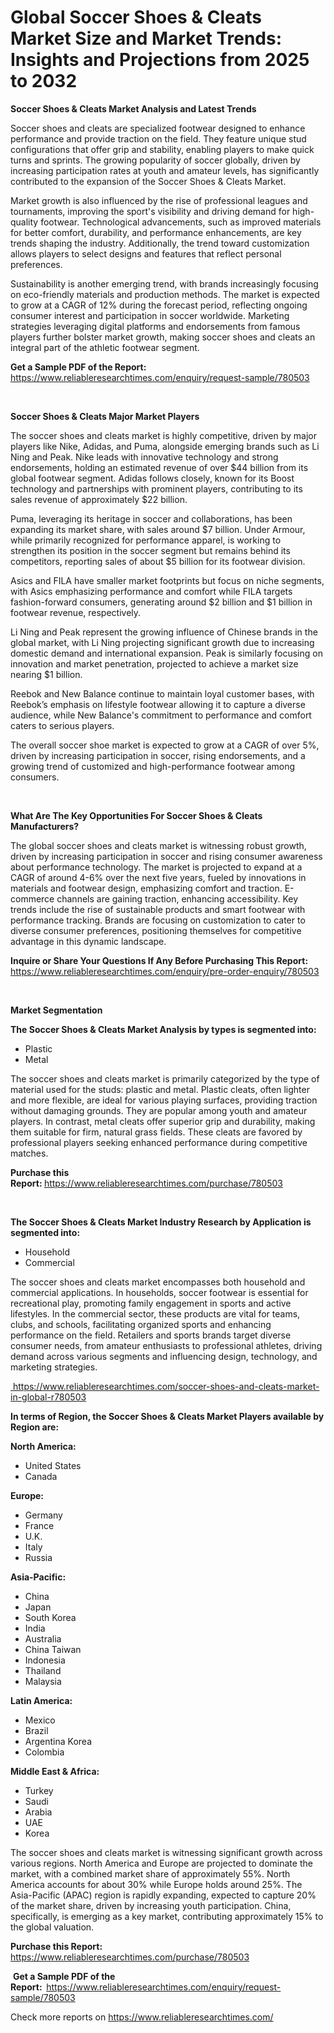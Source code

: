 <p><h1>Global Soccer Shoes & Cleats Market Size and Market Trends: Insights and Projections from 2025 to 2032</h1></p><p><strong>Soccer Shoes & Cleats Market Analysis and Latest Trends</strong></p>
<p><p>Soccer shoes and cleats are specialized footwear designed to enhance performance and provide traction on the field. They feature unique stud configurations that offer grip and stability, enabling players to make quick turns and sprints. The growing popularity of soccer globally, driven by increasing participation rates at youth and amateur levels, has significantly contributed to the expansion of the Soccer Shoes & Cleats Market.</p><p>Market growth is also influenced by the rise of professional leagues and tournaments, improving the sport's visibility and driving demand for high-quality footwear. Technological advancements, such as improved materials for better comfort, durability, and performance enhancements, are key trends shaping the industry. Additionally, the trend toward customization allows players to select designs and features that reflect personal preferences.</p><p>Sustainability is another emerging trend, with brands increasingly focusing on eco-friendly materials and production methods. The market is expected to grow at a CAGR of 12% during the forecast period, reflecting ongoing consumer interest and participation in soccer worldwide. Marketing strategies leveraging digital platforms and endorsements from famous players further bolster market growth, making soccer shoes and cleats an integral part of the athletic footwear segment.</p></p>
<p><strong>Get a Sample PDF of the Report:&nbsp;</strong> <a href="https://www.reliableresearchtimes.com/enquiry/request-sample/780503?utm_campaign=2720&utm_medium=2&utm_source=Github&utm_content=ia&utm_term=26032025&utm_id=soccer-shoes-cleats">https://www.reliableresearchtimes.com/enquiry/request-sample/780503</a></p>
<p>&nbsp;</p>
<p><strong>Soccer Shoes & Cleats Major Market Players</strong></p>
<p><p>The soccer shoes and cleats market is highly competitive, driven by major players like Nike, Adidas, and Puma, alongside emerging brands such as Li Ning and Peak. Nike leads with innovative technology and strong endorsements, holding an estimated revenue of over $44 billion from its global footwear segment. Adidas follows closely, known for its Boost technology and partnerships with prominent players, contributing to its sales revenue of approximately $22 billion.</p><p>Puma, leveraging its heritage in soccer and collaborations, has been expanding its market share, with sales around $7 billion. Under Armour, while primarily recognized for performance apparel, is working to strengthen its position in the soccer segment but remains behind its competitors, reporting sales of about $5 billion for its footwear division.</p><p>Asics and FILA have smaller market footprints but focus on niche segments, with Asics emphasizing performance and comfort while FILA targets fashion-forward consumers, generating around $2 billion and $1 billion in footwear revenue, respectively.</p><p>Li Ning and Peak represent the growing influence of Chinese brands in the global market, with Li Ning projecting significant growth due to increasing domestic demand and international expansion. Peak is similarly focusing on innovation and market penetration, projected to achieve a market size nearing $1 billion. </p><p>Reebok and New Balance continue to maintain loyal customer bases, with Reebok’s emphasis on lifestyle footwear allowing it to capture a diverse audience, while New Balance's commitment to performance and comfort caters to serious players.</p><p>The overall soccer shoe market is expected to grow at a CAGR of over 5%, driven by increasing participation in soccer, rising endorsements, and a growing trend of customized and high-performance footwear among consumers.</p></p>
<p>&nbsp;</p>
<p><strong>What Are The Key Opportunities For Soccer Shoes & Cleats Manufacturers?</strong></p>
<p><p>The global soccer shoes and cleats market is witnessing robust growth, driven by increasing participation in soccer and rising consumer awareness about performance technology. The market is projected to expand at a CAGR of around 4-6% over the next five years, fueled by innovations in materials and footwear design, emphasizing comfort and traction. E-commerce channels are gaining traction, enhancing accessibility. Key trends include the rise of sustainable products and smart footwear with performance tracking. Brands are focusing on customization to cater to diverse consumer preferences, positioning themselves for competitive advantage in this dynamic landscape.</p></p>
<p><strong>Inquire or Share Your Questions If Any Before Purchasing This Report:</strong> <a href="https://www.reliableresearchtimes.com/enquiry/pre-order-enquiry/780503?utm_campaign=2720&utm_medium=2&utm_source=Github&utm_content=ia&utm_term=26032025&utm_id=soccer-shoes-cleats">https://www.reliableresearchtimes.com/enquiry/pre-order-enquiry/780503</a></p>
<p>&nbsp;</p>
<p><strong>Market Segmentation</strong></p>
<p><strong>The Soccer Shoes & Cleats Market Analysis by types is segmented into:</strong></p>
<p><ul><li>Plastic</li><li>Metal</li></ul></p>
<p><p>The soccer shoes and cleats market is primarily categorized by the type of material used for the studs: plastic and metal. Plastic cleats, often lighter and more flexible, are ideal for various playing surfaces, providing traction without damaging grounds. They are popular among youth and amateur players. In contrast, metal cleats offer superior grip and durability, making them suitable for firm, natural grass fields. These cleats are favored by professional players seeking enhanced performance during competitive matches.</p></p>
<p><strong>Purchase this Report:&nbsp;</strong><a href="https://www.reliableresearchtimes.com/purchase/780503?utm_campaign=2720&utm_medium=2&utm_source=Github&utm_content=ia&utm_term=26032025&utm_id=soccer-shoes-cleats">https://www.reliableresearchtimes.com/purchase/780503</a></p>
<p>&nbsp;</p>
<p><strong>The Soccer Shoes & Cleats Market Industry Research by Application is segmented into:</strong></p>
<p><ul><li>Household</li><li>Commercial</li></ul></p>
<p><p>The soccer shoes and cleats market encompasses both household and commercial applications. In households, soccer footwear is essential for recreational play, promoting family engagement in sports and active lifestyles. In the commercial sector, these products are vital for teams, clubs, and schools, facilitating organized sports and enhancing performance on the field. Retailers and sports brands target diverse consumer needs, from amateur enthusiasts to professional athletes, driving demand across various segments and influencing design, technology, and marketing strategies.</p></p>
<p><a href="https://www.reliableresearchtimes.com/soccer-shoes-and-cleats-market-in-global-r780503?utm_campaign=2720&utm_medium=2&utm_source=Github&utm_content=ia&utm_term=26032025&utm_id=soccer-shoes-cleats">&nbsp;https://www.reliableresearchtimes.com/soccer-shoes-and-cleats-market-in-global-r780503</a></p>
<p><strong>In terms of Region, the Soccer Shoes & Cleats Market Players available by Region are:</strong></p>
<p>
    <p> <strong> North America: </strong>
        <ul>
            <li>United States</li>
            <li>Canada</li>
        </ul>
        </p> 
    <p> <strong> Europe: </strong>
        <ul>
            <li>Germany</li>
            <li>France</li>
            <li>U.K.</li>
            <li>Italy</li>
            <li>Russia</li>
        </ul>
        </p> 
    <p> <strong> Asia-Pacific: </strong>
        <ul>
            <li>China</li>
            <li>Japan</li>
            <li>South Korea</li>
            <li>India</li>
            <li>Australia</li>
            <li>China Taiwan</li>
            <li>Indonesia</li>
            <li>Thailand</li>
            <li>Malaysia</li>
        </ul>
        </p> 
    <p> <strong> Latin America: </strong>
        <ul>
            <li>Mexico</li>
            <li>Brazil</li>
            <li>Argentina Korea</li>
            <li>Colombia</li>
        </ul>
        </p> 
    <p> <strong> Middle East & Africa: </strong>
        <ul>
            <li>Turkey</li>
            <li>Saudi</li>
            <li>Arabia</li>
            <li>UAE</li>
            <li>Korea</li>
        </ul>
    </p>
    </p>
<p><p>The soccer shoes and cleats market is witnessing significant growth across various regions. North America and Europe are projected to dominate the market, with a combined market share of approximately 55%. North America accounts for about 30% while Europe holds around 25%. The Asia-Pacific (APAC) region is rapidly expanding, expected to capture 20% of the market share, driven by increasing youth participation. China, specifically, is emerging as a key market, contributing approximately 15% to the global valuation.</p></p>
<p><strong>Purchase this Report: </strong><a href="https://www.reliableresearchtimes.com/purchase/780503?utm_campaign=2720&utm_medium=2&utm_source=Github&utm_content=ia&utm_term=26032025&utm_id=soccer-shoes-cleats">https://www.reliableresearchtimes.com/purchase/780503</a></p>
<p>&nbsp;<strong>Get a Sample PDF of the Report:&nbsp;&nbsp;</strong><a href="https://www.reliableresearchtimes.com/enquiry/request-sample/780503?utm_campaign=2720&utm_medium=2&utm_source=Github&utm_content=ia&utm_term=26032025&utm_id=soccer-shoes-cleats">https://www.reliableresearchtimes.com/enquiry/request-sample/780503</a></p>
<p><strong></strong></p>
<p>Check more reports on <a href="https://www.reliableresearchtimes.com/?utm_campaign=2720&utm_medium=2&utm_source=Github&utm_content=ia&utm_term=26032025&utm_id=soccer-shoes-cleats">https://www.reliableresearchtimes.com/</a></p>